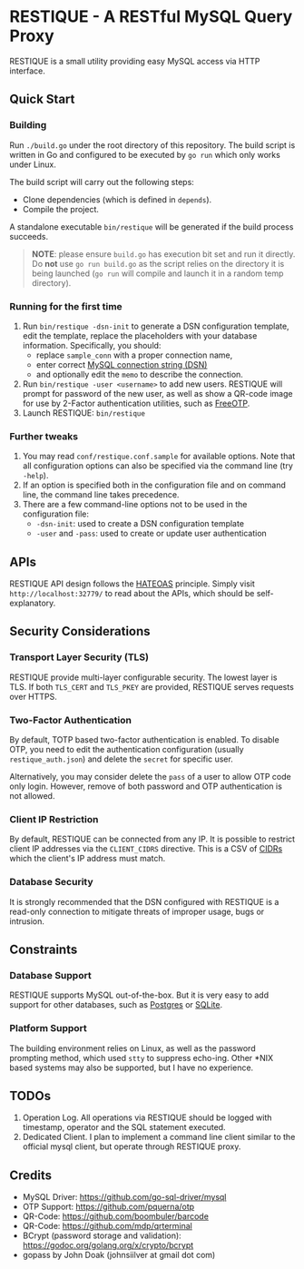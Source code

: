 # RESTIQUE - A RESTful MySQL Query Proxy

RESTIQUE is a small utility providing easy MySQL access via HTTP interface. 

## Quick Start

### Building

Run `./build.go` under the root directory of this repository.  The build script
is written in Go and configured to be executed by `go run` which only works under
Linux.

The build script will carry out the following steps:

- Clone dependencies (which is defined in `depends`).
- Compile the project.

A standalone executable `bin/restique` will be generated if the build process
succeeds.

> **NOTE**: please ensure `build.go` has execution bit set and run it directly.
Do **not** use `go run build.go` as the script relies on the directory it is
being launched (`go run` will compile and launch it in a random temp directory).

### Running for the first time

1. Run `bin/restique -dsn-init` to generate a DSN configuration template, edit
the template, replace the placeholders with your database information. 
Specifically, you should:
    - replace `sample_conn` with a proper connection name,
	- enter correct [MySQL connection string (DSN)](https://github.com/go-sql-driver/mysql#dsn-data-source-name) 
	- and optionally edit the `memo` to describe the connection.
1. Run `bin/restique -user <username>` to add new users.  RESTIQUE will prompt
for password of the new user, as well as show a QR-code image for use by 2-Factor
authentication utilities, such as [FreeOTP](https://freeotp.github.io/).
1. Launch RESTIQUE: `bin/restique`

### Further tweaks

1. You may read `conf/restique.conf.sample` for available options.  Note that
   all configuration options can also be specified via the command line (try
   `-help`).
1. If an option is specified both in the configuration file and on command line,
   the command line takes precedence.
1. There are a few command-line options not to be used in the configuration file:
    - `-dsn-init`: used to create a DSN configuration template
	- `-user` and `-pass`: used to create or update user authentication

## APIs

RESTIQUE API design follows the [HATEOAS](https://en.wikipedia.org/wiki/HATEOAS)
principle. Simply visit `http://localhost:32779/` to read about the APIs, which
should be self-explanatory.

## Security Considerations

### Transport Layer Security (TLS)

RESTIQUE provide multi-layer configurable security. The lowest layer is TLS.
If both `TLS_CERT` and `TLS_PKEY` are provided, RESTIQUE serves requests over
HTTPS.

### Two-Factor Authentication

By default, TOTP based two-factor authentication is enabled. To disable OTP,
you need to edit the authentication configuration (usually `restique_auth.json`)
and delete the `secret` for specific user.

Alternatively, you may consider delete the `pass` of a user to allow OTP code 
only login.  However, remove of both password and OTP authentication is not
allowed.

### Client IP Restriction

By default, RESTIQUE can be connected from any IP. It is possible to restrict
client IP addresses via the `CLIENT_CIDRS` directive. This is a CSV of
[CIDRs](https://en.wikipedia.org/wiki/Classless_Inter-Domain_Routing) which the
client's IP address must match.

### Database Security

It is strongly recommended that the DSN configured with RESTIQUE is a read-only
connection to mitigate threats of improper usage, bugs or intrusion.

## Constraints

### Database Support

RESTIQUE supports MySQL out-of-the-box. But it is very easy to add support for
other databases, such as [Postgres](https://github.com/lib/pq) or [SQLite](https://github.com/mattn/go-sqlite3).

### Platform Support

The building environment relies on Linux, as well as the password prompting
method, which used `stty` to suppress echo-ing. Other *NIX based systems may
also be supported, but I have no experience.

## TODOs

1. Operation Log. All operations via RESTIQUE should be logged with timestamp,
operator and the SQL statement executed.
1. Dedicated Client.  I plan to implement a command line client similar to the
official mysql client, but operate through RESTIQUE proxy.

## Credits

* MySQL Driver: https://github.com/go-sql-driver/mysql
* OTP Support: https://github.com/pquerna/otp
* QR-Code: https://github.com/boombuler/barcode
* QR-Code: https://github.com/mdp/qrterminal
* BCrypt (password storage and validation): https://godoc.org/golang.org/x/crypto/bcrypt
* gopass by John Doak (johnsiilver at gmail dot com)